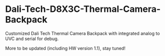 # Dali-Tech-D8X3C-Thermal-Camera-Backpack
Customized Dali Tech Thermal Camera Backpack with integrated analog to UVC and serial for debug.

More to be updated (including HW version 1.1), stay tuned!

